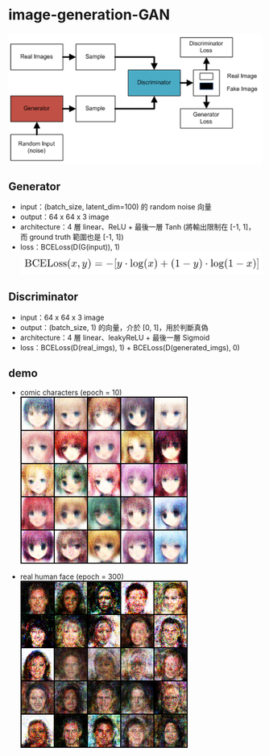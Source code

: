 # image-generation-GAN
![alt text](architecture.png)
## Generator
- input：(batch_size, latent_dim=100) 的 random noise 向量
- output：64 x 64 x 3 image
- architecture：4 層 linear、ReLU + 最後一層 Tanh (將輸出限制在 [-1, 1]，而 ground truth 範圍也是 [-1, 1])
- loss：BCELoss(D(G(input)), 1)  
![alt text](loss.png)

## Discriminator
- input：64 x 64 x 3 image
- output：(batch_size, 1) 的向量，介於 [0, 1]，用於判斷真偽
- architecture：4 層 linear、leakyReLU + 最後一層 Sigmoid
- loss：BCELoss(D(real_imgs), 1) + BCELoss(D(generated_imgs), 0)

## demo
- comic characters (epoch = 10)  
![alt text](comic-characters-demo/epoch_10.png)

- real human face (epoch = 300)  
![alt text](real-face-demo/epoch_300.png)
